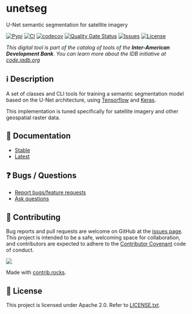 # unetseg

U-Net semantic segmentation for satellite imagery

[![Pypi](https://img.shields.io/pypi/v/unetseg.svg)](https://pypi.python.org/pypi/unetseg)
[![CI](https://github.com/dymaxionlabs/unetseg/actions/workflows/main.yml/badge.svg)](https://github.com/dymaxionlabs/unetseg/actions/workflows/main.yml)
[![codecov](https://codecov.io/gh/dymaxionlabs/unetseg/branch/main/graph/badge.svg?token=M092LPM03I)](https://codecov.io/gh/dymaxionlabs/unetseg)
[![Quality Gate Status](https://sonarcloud.io/api/project_badges/measure?project=dymaxionlabs_unetseg&metric=alert_status)](https://sonarcloud.io/summary/new_code?id=dymaxionlabs_unetseg)
[![Issues](https://img.shields.io/github/issues-closed/dymaxionlabs/unetseg)](https://github.com/dymaxionlabs/unetseg/issues)
[![License](https://img.shields.io/github/license/dymaxionlabs/unetseg)](LICENSE.txt)

_This digital tool is part of the catalog of tools of the **Inter-American Development Bank**. You can learn more about the IDB initiative at [code.iadb.org](https://code.iadb.org)_

## :information_source: Description

A set of classes and CLI tools for training a semantic segmentation model based
on the U-Net architecture, using [Tensorflow](https://www.tensorflow.org/) and [Keras](https://keras.io/).

This implementation is tuned specifically for satellite imagery and other
geospatial raster data.

## :open_book: Documentation

* [Stable](https://unetseg.readthedocs.io/en/stable/)
* [Latest](https://unetseg.readthedocs.io/en/latest/)

## :question: Bugs / Questions

* [Report bugs/feature requests](https://github.com/dymaxionlabs/unetseg/issues)
* [Ask questions](https://github.com/dymaxionlabs/unetseg/discussions)

## :handshake: Contributing

Bug reports and pull requests are welcome on GitHub at the [issues
page](https://github.com/dymaxionlabs/unetseg). This project is intended to be
a safe, welcoming space for collaboration, and contributors are expected to
adhere to the [Contributor Covenant](http://contributor-covenant.org) code of
conduct.

<a href="https://github.com/dymaxionlabs/unetseg/graphs/contributors">
  <img src="https://contrib.rocks/image?repo=dymaxionlabs/unetseg" />
</a>

Made with [contrib.rocks](https://contrib.rocks).

## :page_facing_up: License

This project is licensed under Apache 2.0. Refer to [LICENSE.txt](LICENSE.txt).
